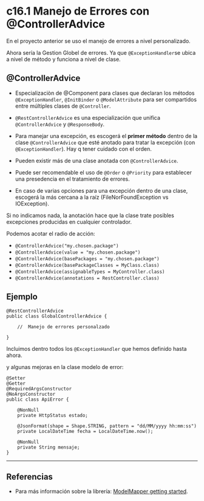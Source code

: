 # c16.1 Manejo de Errores con @ControllerAdvice

En el proyecto anterior se uso el manejo de errores a nivel personalizado.

Ahora sería la Gestion Globel de errores. Ya que `@ExceptionHandler`se ubica a 
nivel de método y funciona a nivel de clase.

## @ControllerAdvice

- Especializaciòn de @Component para clases que declaran los métodos 
`@ExceptionHandler`, `@InitBinder` o `@ModelAttribute` para ser compartidos entre 
múltiples clases de `@Controller`.
- `@RestControllerAdvice` es una especialización que unifica `@ControllerAdvice` y 
`@ResponseBody`. 
- Para manejar una excepción, es escogerá el **primer método** dentro de la clase 
`@ControllerAdvice` que esté anotado para tratar la excepción (con 
`@ExceptionHandler`). Hay q tener cuidado con el orden. 


- Pueden existir más de una clase anotada con `@ControllerAdvice`.
- Puede ser recomendable el uso de `@Order` o `@Priority` para establecer una 
presedencia en el tratamiento de errores.
- En caso de varias opciones para una excepción dentro de una clase, escogerá la 
más cercana a la raíz (FileNorFoundException vs IOException).


Si no indicamos nada, la anotación hace que la clase trate posibles
excepciones producidas en cualquier controlador.

Podemos acotar el radio de acción:

- `@ControllerAdvice("my.chosen.package")`
- `@ControllerAdvice(value = "my.chosen.package")`
- `@ControllerAdvice(basePackages = "my.chosen.package")`
- `@ControllerAdvice(basePackageClasses = MyClass.class)`
- `@ControllerAdvice(assignableTypes = MyController.class)`
- `@ControllerAdvice(annotations = RestController.class)`

## Ejemplo

```
@RestControllerAdvice
public class GlobalControllerAdvice {

	//  Manejo de errores personalzado

}
```

Incluimos dentro todos los `@ExceptionHandler` que hemos definido hasta ahora.

y algunas mejoras en la clase  modelo de error:

```
@Setter 
@Getter 
@RequiredArgsConstructor 
@NoArgsConstructor
public class ApiError {

	@NonNull
	private HttpStatus estado;

	@JsonFormat(shape = Shape.STRING, pattern = "dd/MM/yyyy	hh:mm:ss")
	private LocalDateTime fecha = LocalDateTime.now();

	@NonNull
	private String mensaje;
}
```






---

## Referencias

- Para más información sobre la librería: [ModelMapper getting started](http://modelmapper.org/getting-started/).